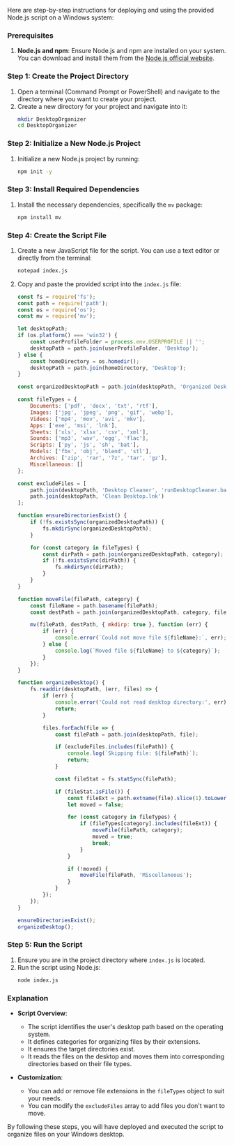 Here are step-by-step instructions for deploying and using the provided Node.js script on a Windows system:

### Prerequisites

1. **Node.js and npm**: Ensure Node.js and npm are installed on your system. You can download and install them from the [Node.js official website](https://nodejs.org/).

### Step 1: Create the Project Directory

1. Open a terminal (Command Prompt or PowerShell) and navigate to the directory where you want to create your project.
2. Create a new directory for your project and navigate into it:
   ```sh
   mkdir DesktopOrganizer
   cd DesktopOrganizer
   ```

### Step 2: Initialize a New Node.js Project

1. Initialize a new Node.js project by running:
   ```sh
   npm init -y
   ```

### Step 3: Install Required Dependencies

1. Install the necessary dependencies, specifically the `mv` package:
   ```sh
   npm install mv
   ```

### Step 4: Create the Script File

1. Create a new JavaScript file for the script. You can use a text editor or directly from the terminal:
   ```sh
   notepad index.js
   ```

2. Copy and paste the provided script into the `index.js` file:
   ```javascript
   const fs = require('fs');
   const path = require('path');
   const os = require('os');
   const mv = require('mv');

   let desktopPath;
   if (os.platform() === 'win32') {
       const userProfileFolder = process.env.USERPROFILE || '';
       desktopPath = path.join(userProfileFolder, 'Desktop');
   } else {
       const homeDirectory = os.homedir();
       desktopPath = path.join(homeDirectory, 'Desktop');
   }

   const organizedDesktopPath = path.join(desktopPath, 'Organized Desktop');

   const fileTypes = {
       Documents: ['pdf', 'docx', 'txt', 'rtf'],
       Images: ['jpg', 'jpeg', 'png', 'gif', 'webp'],
       Videos: ['mp4', 'mov', 'avi', 'mkv'],
       Apps: ['exe', 'msi', 'lnk'],
       Sheets: ['xls', 'xlsx', 'csv', 'xml'],
       Sounds: ['mp3', 'wav', 'ogg', 'flac'],
       Scripts: ['py', 'js', 'sh', 'bat'],
       Models: ['fbx', 'obj', 'blend', 'stl'],
       Archives: ['zip', 'rar', '7z', 'tar', 'gz'],
       Miscellaneous: []
   };

   const excludeFiles = [
       path.join(desktopPath, 'Desktop Cleaner', 'runDesktopCleaner.bat'),
       path.join(desktopPath, 'Clean Desktop.lnk')
   ];

   function ensureDirectoriesExist() {
       if (!fs.existsSync(organizedDesktopPath)) {
           fs.mkdirSync(organizedDesktopPath);
       }

       for (const category in fileTypes) {
           const dirPath = path.join(organizedDesktopPath, category);
           if (!fs.existsSync(dirPath)) {
               fs.mkdirSync(dirPath);
           }
       }
   }

   function moveFile(filePath, category) {
       const fileName = path.basename(filePath);
       const destPath = path.join(organizedDesktopPath, category, fileName);

       mv(filePath, destPath, { mkdirp: true }, function (err) {
           if (err) {
               console.error(`Could not move file ${fileName}:`, err);
           } else {
               console.log(`Moved file ${fileName} to ${category}`);
           }
       });
   }

   function organizeDesktop() {
       fs.readdir(desktopPath, (err, files) => {
           if (err) {
               console.error('Could not read desktop directory:', err);
               return;
           }

           files.forEach(file => {
               const filePath = path.join(desktopPath, file);

               if (excludeFiles.includes(filePath)) {
                   console.log(`Skipping file: ${filePath}`);
                   return;
               }

               const fileStat = fs.statSync(filePath);

               if (fileStat.isFile()) {
                   const fileExt = path.extname(file).slice(1).toLowerCase();
                   let moved = false;

                   for (const category in fileTypes) {
                       if (fileTypes[category].includes(fileExt)) {
                           moveFile(filePath, category);
                           moved = true;
                           break;
                       }
                   }

                   if (!moved) {
                       moveFile(filePath, 'Miscellaneous');
                   }
               }
           });
       });
   }

   ensureDirectoriesExist();
   organizeDesktop();
   ```

### Step 5: Run the Script

1. Ensure you are in the project directory where `index.js` is located.
2. Run the script using Node.js:
   ```sh
   node index.js
   ```

### Explanation

- **Script Overview**:
  - The script identifies the user's desktop path based on the operating system.
  - It defines categories for organizing files by their extensions.
  - It ensures the target directories exist.
  - It reads the files on the desktop and moves them into corresponding directories based on their file types.

- **Customization**:
  - You can add or remove file extensions in the `fileTypes` object to suit your needs.
  - You can modify the `excludeFiles` array to add files you don't want to move.

By following these steps, you will have deployed and executed the script to organize files on your Windows desktop.
